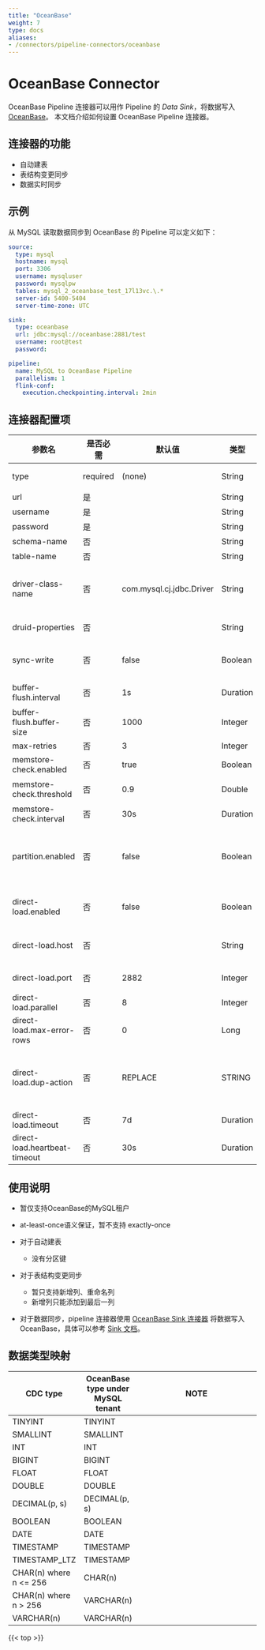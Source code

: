 ```yaml
---
title: "OceanBase"
weight: 7
type: docs
aliases:
- /connectors/pipeline-connectors/oceanbase
---
```

<!--
Licensed to the Apache Software Foundation (ASF) under one
or more contributor license agreements.  See the NOTICE file
distributed with this work for additional information
regarding copyright ownership.  The ASF licenses this file
to you under the Apache License, Version 2.0 (the
"License"); you may not use this file except in compliance
with the License.  You may obtain a copy of the License at

  http://www.apache.org/licenses/LICENSE-2.0

Unless required by applicable law or agreed to in writing,
software distributed under the License is distributed on an
"AS IS" BASIS, WITHOUT WARRANTIES OR CONDITIONS OF ANY
KIND, either express or implied.  See the License for the
specific language governing permissions and limitations
under the License.
-->

# OceanBase Connector

OceanBase Pipeline 连接器可以用作 Pipeline 的 *Data Sink*，将数据写入[OceanBase](https://github.com/oceanbase/oceanbase)。 本文档介绍如何设置 OceanBase Pipeline 连接器。

## 连接器的功能
* 自动建表
* 表结构变更同步
* 数据实时同步

## 示例

从 MySQL 读取数据同步到 OceanBase 的 Pipeline 可以定义如下：

```yaml
source:
  type: mysql
  hostname: mysql
  port: 3306
  username: mysqluser
  password: mysqlpw
  tables: mysql_2_oceanbase_test_17l13vc.\.*
  server-id: 5400-5404
  server-time-zone: UTC

sink:
  type: oceanbase
  url: jdbc:mysql://oceanbase:2881/test
  username: root@test
  password:

pipeline:
  name: MySQL to OceanBase Pipeline
  parallelism: 1
  flink-conf:
    execution.checkpointing.interval: 2min
```

## 连接器配置项

<div class="highlight">
    <table class="colwidths-auto docutils">
        <thead>
            <tr>
                <th>参数名</th>
                <th>是否必需</th>
                <th>默认值</th>
                <th>类型</th>
                <th>描述</th>
            </tr>
        </thead>
        <tbody>
            <tr>
              <td>type</td>
              <td>required</td>
              <td style="word-wrap: break-word;">(none)</td>
              <td>String</td>
              <td>指定要使用的连接器, 这里需要设置成 <code>'oceanbase'</code>.</td>
            </tr>
            <tr>
                <td>url</td>
                <td>是</td>
                <td></td>
                <td>String</td>
                <td>数据库的 JDBC url。</td>
            </tr>
            <tr>
                <td>username</td>
                <td>是</td>
                <td></td>
                <td>String</td>
                <td>连接用户名。</td>
            </tr>
            <tr>
                <td>password</td>
                <td>是</td>
                <td></td>
                <td>String</td>
                <td>连接密码。</td>
            </tr>
            <tr>
                <td>schema-name</td>
                <td>否</td>
                <td></td>
                <td>String</td>
                <td>连接的 schema 名或 db 名。</td>
            </tr>
            <tr>
                <td>table-name</td>
                <td>否</td>
                <td></td>
                <td>String</td>
                <td>表名。</td>
            </tr>
            <tr>
                <td>driver-class-name</td>
                <td>否</td>
                <td>com.mysql.cj.jdbc.Driver</td>
                <td>String</td>
                <td>驱动类名，默认为 'com.mysql.cj.jdbc.Driver'。同时该connector并不包含对应驱动，需手动引入。</td>
            </tr>
            <tr>
                <td>druid-properties</td>
                <td>否</td>
                <td></td>
                <td>String</td>
                <td>Druid 连接池属性，多个值用分号分隔。</td>
            </tr>
            <tr>
                <td>sync-write</td>
                <td>否</td>
                <td>false</td>
                <td>Boolean</td>
                <td>是否开启同步写，设置为 true 时将不使用 buffer 直接写入数据库。</td>
            </tr>
            <tr>
                <td>buffer-flush.interval</td>
                <td>否</td>
                <td>1s</td>
                <td>Duration</td>
                <td>缓冲区刷新周期。设置为 '0' 时将关闭定期刷新。</td>
            </tr>
            <tr>
                <td>buffer-flush.buffer-size</td>
                <td>否</td>
                <td>1000</td>
                <td>Integer</td>
                <td>缓冲区大小。</td>
            </tr>
            <tr>
                <td>max-retries</td>
                <td>否</td>
                <td>3</td>
                <td>Integer</td>
                <td>失败重试次数。</td>
            </tr>
            <tr>
                <td>memstore-check.enabled</td>
                <td>否</td>
                <td>true</td>
                <td>Boolean</td>
                <td>是否开启内存检查。</td>
            </tr>
            <tr>
                <td>memstore-check.threshold</td>
                <td>否</td>
                <td>0.9</td>
                <td>Double</td>
                <td>内存使用的阈值相对最大限制值的比例。</td>
            </tr>
            <tr>
                <td>memstore-check.interval</td>
                <td>否</td>
                <td>30s</td>
                <td>Duration</td>
                <td>内存使用检查周期。</td>
            </tr>
            <tr>
                <td>partition.enabled</td>
                <td>否</td>
                <td>false</td>
                <td>Boolean</td>
                <td>是否启用分区计算功能，按照分区来写数据。仅当 'sync-write' 和 'direct-load.enabled' 都为 false 时生效。</td>
                </tr>
            <tr>
                <td>direct-load.enabled</td>
                <td>否</td>
                <td>false</td>
                <td>Boolean</td>
                <td>是否开启旁路导入。需要注意旁路导入需要将 sink 的并发度设置为1。</td>
            </tr>
            <tr>
                <td>direct-load.host</td>
                <td>否</td>
                <td></td>
                <td>String</td>
                <td>旁路导入使用的域名或 IP 地址，开启旁路导入时为必填项。</td>
            </tr>
            <tr>
                <td>direct-load.port</td>
                <td>否</td>
                <td>2882</td>
                <td>Integer</td>
                <td>旁路导入使用的 RPC 端口，开启旁路导入时为必填项。</td>
            </tr>
            <tr>
                <td>direct-load.parallel</td>
                <td>否</td>
                <td>8</td>
                <td>Integer</td>
                <td>旁路导入任务的并发度。</td>
            </tr>
            <tr>
                <td>direct-load.max-error-rows</td>
                <td>否</td>
                <td>0</td>
                <td>Long</td>
                <td>旁路导入任务最大可容忍的错误行数目。</td>
            </tr>
            <tr>
                <td>direct-load.dup-action</td>
                <td>否</td>
                <td>REPLACE</td>
                <td>STRING</td>
                <td>旁路导入任务中主键重复时的处理策略。可以是 'STOP_ON_DUP'（本次导入失败），'REPLACE'（替换）或 'IGNORE'（忽略）。</td>
            </tr>
            <tr>
                <td>direct-load.timeout</td>
                <td>否</td>
                <td>7d</td>
                <td>Duration</td>
                <td>旁路导入任务的超时时间。</td>
            </tr>
            <tr>
                <td>direct-load.heartbeat-timeout</td>
                <td>否</td>
                <td>30s</td>
                <td>Duration</td>
                <td>旁路导入任务客户端的心跳超时时间。</td>
            </tr>
            </tbody>
        </table>
    </div>

## 使用说明

* 暂仅支持OceanBase的MySQL租户

* at-least-once语义保证，暂不支持 exactly-once

* 对于自动建表
  * 没有分区键
  
* 对于表结构变更同步
  * 暂只支持新增列、重命名列
  * 新增列只能添加到最后一列

* 对于数据同步，pipeline 连接器使用 [OceanBase Sink 连接器](https://github.com/oceanbase/flink-connector-oceanbase)
  将数据写入 OceanBase，具体可以参考 [Sink 文档](https://github.com/oceanbase/flink-connector-oceanbase/blob/main/docs/sink/flink-connector-oceanbase.md)。

## 数据类型映射
<div class="wy-table-responsive">
<table class="colwidths-auto docutils">
    <thead>
      <tr>
        <th class="text-left">CDC type</th>
        <th class="text-left">OceanBase type under MySQL tenant</th>
        <th class="text-left" style="width:60%;">NOTE</th>
      </tr>
    </thead>
    <tbody>
    <tr>
      <td>TINYINT</td>
      <td>TINYINT</td>
      <td></td>
    </tr>
    <tr>
      <td>SMALLINT</td>
      <td>SMALLINT</td>
      <td></td>
    </tr>
    <tr>
      <td>INT</td>
      <td>INT</td>
      <td></td>
    </tr>
    <tr>
      <td>BIGINT</td>
      <td>BIGINT</td>
      <td></td>
    </tr>
    <tr>
      <td>FLOAT</td>
      <td>FLOAT</td>
      <td></td>
    </tr>
    <tr>
      <td>DOUBLE</td>
      <td>DOUBLE</td>
      <td></td>
    </tr>
    <tr>
      <td>DECIMAL(p, s)</td>
      <td>DECIMAL(p, s)</td>
      <td></td>
    </tr>
    <tr>
      <td>BOOLEAN</td>
      <td>BOOLEAN</td>
      <td></td>
    </tr>
    <tr>
      <td>DATE</td>
      <td>DATE</td>
      <td></td>
    </tr>
    <tr>
      <td>TIMESTAMP</td>
      <td>TIMESTAMP</td>
      <td></td>
    </tr>
    <tr>
      <td>TIMESTAMP_LTZ</td>
      <td>TIMESTAMP</td>
      <td></td>
    </tr>
    <tr>
      <td>CHAR(n) where n <= 256</td>
      <td>CHAR(n)</td>
      <td></td>
    </tr>
    <tr>
      <td>CHAR(n) where n > 256</td>
      <td>VARCHAR(n)</td>
      <td></td>
    </tr>
    <tr>
      <td>VARCHAR(n)</td>
      <td>VARCHAR(n)</td>
      <td></td>
    </tr>
    </tbody>
</table>
</div>

{{< top >}}
